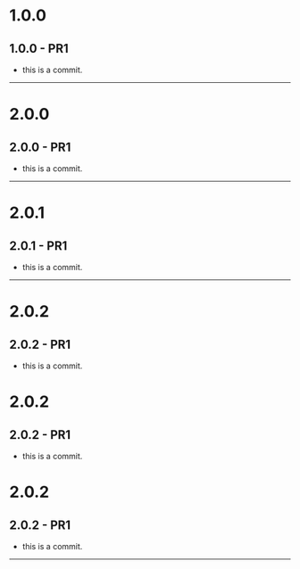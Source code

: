 # 1.0.0
## 1.0.0 - PR1
- this is a commit.
------------------------------------------------------------------------------------------------------------------------------------------------------------------------------------------------------------------------------
# 2.0.0
## 2.0.0 - PR1
- this is a commit.
----------------------------------------------------------------------------------------------------------------------------------------------------------------------------------------------------------------------------------
# 2.0.1
## 2.0.1 - PR1
- this is a commit.
----------------------------------------------------------------------------------------------------------------------------------------------------------------------------------------------------------------------------------
# 2.0.2
## 2.0.2 - PR1
- this is a commit.
# 2.0.2
## 2.0.2 - PR1
- this is a commit.
# 2.0.2
## 2.0.2 - PR1
- this is a commit.
----------------------------------------------------------------------------------------------------------------------------------------------------------------------------------------------------------------------------------

